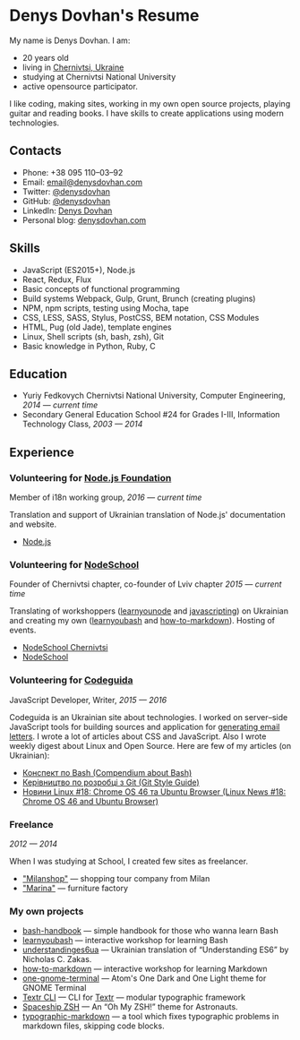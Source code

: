 # Denys Dovhan's Resume

My name is Denys Dovhan. I am:

* 20 years old
* living in [Chernivtsi, Ukraine](https://goo.gl/maps/Ra74V1Dyqbp)
* studying at Chernivtsi National University
* active opensource participator.

I like coding, making sites, working in my own open source projects, playing guitar and reading books. I have skills to create applications using modern technologies.

## Contacts

* Phone: +38 095 110–03–92
* Email: [email@denysdovhan.com](mailto:email@denysdovhan.com)
* Twitter: [@denysdovhan](https://twitter.com/denysdovhan)
* GitHub: [@denysdovhan](https://github.com/denysdovhan)
* LinkedIn: [Denys Dovhan](https://linkedin.com/in/denysdovhan)
* Personal blog: [denysdovhan.com](http://denysdovhan.com)

## Skills

* JavaScript (ES2015+), Node.js
* React, Redux, Flux
* Basic concepts of functional programming
* Build systems Webpack, Gulp, Grunt, Brunch (creating plugins)
* NPM, npm scripts, testing using Mocha, tape
* CSS, LESS, SASS, Stylus, PostCSS, BEM notation, CSS Modules
* HTML, Pug (old Jade), template engines
* Linux, Shell scripts (sh, bash, zsh), Git
* Basic knowledge in Python, Ruby, C

## Education

* Yuriy Fedkovych Chernivtsi National University, Computer Engineering, _2014 — current time_
* Secondary General Education School #24 for Grades I-III, Information Technology Class, _2003 — 2014_

## Experience

### Volunteering for [Node.js Foundation][nodejs]

Member of i18n working group, _2016 — current time_

Translation and support of Ukrainian translation of Node.js' documentation and website.

* [Node.js](https://nodejs.org/uk/)

### Volunteering for [NodeSchool][nodeschool]

Founder of Chernivtsi chapter, co-founder of Lviv chapter _2015 — current time_

Translating of workshoppers ([learnyounode] and [javascripting]) on Ukrainian and creating my own ([learnyoubash] and [how-to-markdown]). Hosting of events.

* [NodeSchool Chernivtsi](http://nodeschool.io/chernivtsi)
* [NodeSchool](http://nodeschool.io/)

### Volunteering for [Codeguida][codeguida]

JavaScript Developer, Writer, _2015 — 2016_

Codeguida is an Ukrainian site about technologies. I worked on server–side JavaScript tools for building sources and application for [generating email letters][email-generator]. I wrote a lot of articles about CSS and JavaScript. Also I wrote weekly digest about Linux and Open Source. Here are few of my articles (on Ukrainian):

* [Конспект по Bash (Compendium about Bash)](http://codeguida.com/post/270/)
* [Керівництво по розробці з Git (Git Style Guide)](http://codeguida.com/post/277/)
* [Новини Linux #18: Chrome OS 46 та Ubuntu Browser (Linux News #18: Chrome OS 46 and Ubuntu Browser)](http://codeguida.com/post/379/)

### Freelance

_2012 — 2014_

When I was studying at School, I created few sites as freelancer.

* ["Milanshop"](http://milanshop.it/) — shopping tour company from Milan
* ["Marina"](http://marinamebli.com.ua/) — furniture factory

### My own projects

* [bash-handbook] — simple handbook for those who wanna learn Bash
* [learnyoubash] — interactive workshop for learning Bash
* [understandinges6ua] — Ukrainian translation of “Understanding ES6” by  Nicholas C. Zakas.
* [how-to-markdown] — interactive workshop for learning Markdown
* [one-gnome-terminal] — Atom's One Dark and One Light theme for GNOME Terminal
* [Textr CLI][textr-cli] — CLI for [Textr][textr] — modular typographic framework
* [Spaceship ZSH][spaceship] — An “Oh My ZSH!” theme for Astronauts.
* [typographic-markdown] — a tool which fixes typographic problems in markdown files, skipping code blocks.

<!-- Links -->

[nodejs]: https://nodejs.org/
[nodeschool]: http://nodeschool.io/
[codeguida]: http://codeguida.com/
[email-generator]: https://github.com/codeguida/email-generator
[learnyounode]: https://github.com/workshopper/learnyounode
[javascripting]: https://github.com/sethvincent/javascripting
[learnyoubash]: https://github.com/denysdovhan/learnyoubash
[understandinges6ua]: http://understandinges6.denysdovhan.com/
[how-to-markdown]: https://github.com/denysdovhan/how-to-markdown
[bash-handbook]: https://github.com/denysdovhan/bash-handbook
[one-gnome-terminal]: https://github.com/denysdovhan/one-gnome-terminal
[textr]: https://github.com/A/textr
[textr-cli]: https://github.com/denysdovhan/textr-cli
[spaceship]: https://github.com/denysdovhan/spaceship-zsh-theme
[typographic-markdown]: https://github.com/denysdovhan/typographic-markdown
